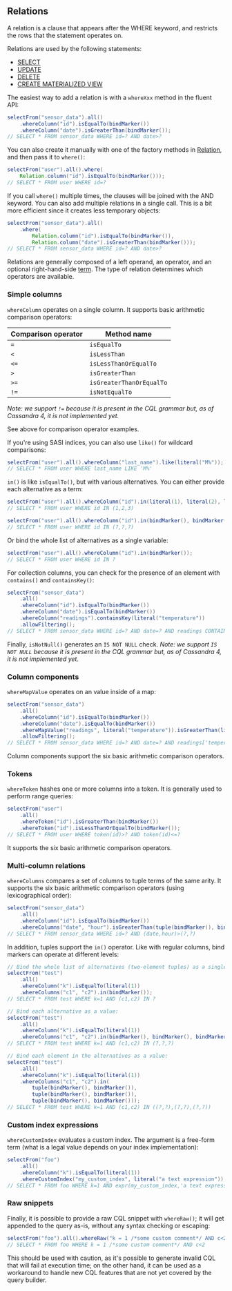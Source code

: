 ## Relations

A relation is a clause that appears after the WHERE keyword, and restricts the rows that the
statement operates on.

Relations are used by the following statements:

* [SELECT](../select/) 
* [UPDATE](../update/)
* [DELETE](../delete/)
* [CREATE MATERIALIZED VIEW](../schema/materialized_view/)

The easiest way to add a relation is with a `whereXxx` method in the fluent API:

```java
selectFrom("sensor_data").all()
    .whereColumn("id").isEqualTo(bindMarker())
    .whereColumn("date").isGreaterThan(bindMarker());
// SELECT * FROM sensor_data WHERE id=? AND date>?
```

You can also create it manually with one of the factory methods in [Relation], and then pass it to
`where()`:

```java
selectFrom("user").all().where(
    Relation.column("id").isEqualTo(bindMarker()));
// SELECT * FROM user WHERE id=?
```

If you call `where()` multiple times, the clauses will be joined with the AND keyword. You can also
add multiple relations in a single call. This is a bit more efficient since it creates less
temporary objects: 

```java
selectFrom("sensor_data").all()
    .where(
        Relation.column("id").isEqualTo(bindMarker()),
        Relation.column("date").isGreaterThan(bindMarker()));
// SELECT * FROM sensor_data WHERE id=? AND date>?
```

Relations are generally composed of a left operand, an operator, and an optional right-hand-side
[term](../term/). The type of relation determines which operators are available.
 
### Simple columns

`whereColumn` operates on a single column. It supports basic arithmetic comparison operators:

| Comparison operator | Method name              |
|---------------------|--------------------------|
| `=`                 | `isEqualTo`              |
| `<`                 | `isLessThan`             |
| `<=`                | `isLessThanOrEqualTo`    |
| `>`                 | `isGreaterThan`          |
| `>=`                | `isGreaterThanOrEqualTo` |
| `!=`                | `isNotEqualTo`           |

*Note: we support `!=` because it is present in the CQL grammar but, as of Cassandra 4, it is not
implemented yet.*

See above for comparison operator examples.

If you're using SASI indices, you can also use `like()` for wildcard comparisons:

```java
selectFrom("user").all().whereColumn("last_name").like(literal("M%"));
// SELECT * FROM user WHERE last_name LIKE 'M%'
```

`in()` is like `isEqualTo()`, but with various alternatives. You can either provide each alternative as a
term:

```java
selectFrom("user").all().whereColumn("id").in(literal(1), literal(2), literal(3));
// SELECT * FROM user WHERE id IN (1,2,3)

selectFrom("user").all().whereColumn("id").in(bindMarker(), bindMarker(), bindMarker());
// SELECT * FROM user WHERE id IN (?,?,?)
```

Or bind the whole list of alternatives as a single variable:

```java
selectFrom("user").all().whereColumn("id").in(bindMarker());
// SELECT * FROM user WHERE id IN ?
```

For collection columns, you can check for the presence of an element with `contains()` and
`containsKey()`:

```java
selectFrom("sensor_data")
    .all()
    .whereColumn("id").isEqualTo(bindMarker())
    .whereColumn("date").isEqualTo(bindMarker())
    .whereColumn("readings").containsKey(literal("temperature"))
    .allowFiltering();
// SELECT * FROM sensor_data WHERE id=? AND date=? AND readings CONTAINS KEY 'temperature' ALLOW FILTERING
```

Finally, `isNotNull()` generates an `IS NOT NULL` check. *Note: we support `IS NOT NULL` because it
is present in the CQL grammar but, as of Cassandra 4, it is not implemented yet.*

### Column components

`whereMapValue` operates on an value inside of a map:

```java
selectFrom("sensor_data")
    .all()
    .whereColumn("id").isEqualTo(bindMarker())
    .whereColumn("date").isEqualTo(bindMarker())
    .whereMapValue("readings", literal("temperature")).isGreaterThan(literal(65))
    .allowFiltering();
// SELECT * FROM sensor_data WHERE id=? AND date=? AND readings['temperature']>65 ALLOW FILTERING
```

Column components support the six basic arithmetic comparison operators.

### Tokens

`whereToken` hashes one or more columns into a token. It is generally used to perform range queries:

```java
selectFrom("user")
    .all()
    .whereToken("id").isGreaterThan(bindMarker())
    .whereToken("id").isLessThanOrEqualTo(bindMarker());
// SELECT * FROM user WHERE token(id)>? AND token(id)<=?
```

It supports the six basic arithmetic comparison operators.

### Multi-column relations

`whereColumns` compares a set of columns to tuple terms of the same arity. It supports the six basic
arithmetic comparison operators (using lexicographical order):

```java
selectFrom("sensor_data")
    .all()
    .whereColumn("id").isEqualTo(bindMarker())
    .whereColumns("date", "hour").isGreaterThan(tuple(bindMarker(), bindMarker()));
// SELECT * FROM sensor_data WHERE id=? AND (date,hour)>(?,?)
```

In addition, tuples support the `in()` operator. Like with regular columns, bind markers can operate
at different levels:

```java
// Bind the whole list of alternatives (two-element tuples) as a single value:
selectFrom("test")
    .all()
    .whereColumn("k").isEqualTo(literal(1))
    .whereColumns("c1", "c2").in(bindMarker());
// SELECT * FROM test WHERE k=1 AND (c1,c2) IN ?

// Bind each alternative as a value:
selectFrom("test")
    .all()
    .whereColumn("k").isEqualTo(literal(1))
    .whereColumns("c1", "c2").in(bindMarker(), bindMarker(), bindMarker());
// SELECT * FROM test WHERE k=1 AND (c1,c2) IN (?,?,?)

// Bind each element in the alternatives as a value:
selectFrom("test")
    .all()
    .whereColumn("k").isEqualTo(literal(1))
    .whereColumns("c1", "c2").in(
        tuple(bindMarker(), bindMarker()),
        tuple(bindMarker(), bindMarker()),
        tuple(bindMarker(), bindMarker()));
// SELECT * FROM test WHERE k=1 AND (c1,c2) IN ((?,?),(?,?),(?,?))
```

### Custom index expressions

`whereCustomIndex` evaluates a custom index. The argument is a free-form term (what is a legal value
depends on your index implementation):

```java
selectFrom("foo")
    .all()
    .whereColumn("k").isEqualTo(literal(1))
    .whereCustomIndex("my_custom_index", literal("a text expression"));
// SELECT * FROM foo WHERE k=1 AND expr(my_custom_index,'a text expression')
```

### Raw snippets

Finally, it is possible to provide a raw CQL snippet with `whereRaw()`; it will get appended to the
query as-is, without any syntax checking or escaping:

```java
selectFrom("foo").all().whereRaw("k = 1 /*some custom comment*/ AND c<2");
// SELECT * FROM foo WHERE k = 1 /*some custom comment*/ AND c<2
```

This should be used with caution, as it's possible to generate invalid CQL that will fail at
execution time; on the other hand, it can be used as a workaround to handle new CQL features that
are not yet covered by the query builder.

[QueryBuilder]: https://docs.datastax.com/en/drivers/java/4.5/com/datastax/oss/driver/api/querybuilder/QueryBuilder.html
[Relation]:     https://docs.datastax.com/en/drivers/java/4.5/com/datastax/oss/driver/api/querybuilder/relation/Relation.html
